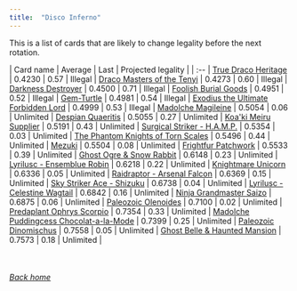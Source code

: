 ```yaml
---
title:  "Disco Inferno"
---
```


This is a list of cards that are likely to change legality before the next rotation.

| Card name | Average | Last | Projected legality |
| :-- |
[True Draco Heritage](https://db.ygoprodeck.com/card/?search=True%20Draco%20Heritage) | 0.4230 | 0.57 | Illegal |
[Draco Masters of the Tenyi](https://db.ygoprodeck.com/card/?search=Draco%20Masters%20of%20the%20Tenyi) | 0.4273 | 0.60 | Illegal |
[Darkness Destroyer](https://db.ygoprodeck.com/card/?search=Darkness%20Destroyer) | 0.4500 | 0.71 | Illegal |
[Foolish Burial Goods](https://db.ygoprodeck.com/card/?search=Foolish%20Burial%20Goods) | 0.4951 | 0.52 | Illegal |
[Gem-Turtle](https://db.ygoprodeck.com/card/?search=Gem-Turtle) | 0.4981 | 0.54 | Illegal |
[Exodius the Ultimate Forbidden Lord](https://db.ygoprodeck.com/card/?search=Exodius%20the%20Ultimate%20Forbidden%20Lord) | 0.4999 | 0.53 | Illegal |
[Madolche Magileine](https://db.ygoprodeck.com/card/?search=Madolche%20Magileine) | 0.5054 | 0.06 | Unlimited |
[Despian Quaeritis](https://db.ygoprodeck.com/card/?search=Despian%20Quaeritis) | 0.5055 | 0.27 | Unlimited |
[Koa'ki Meiru Supplier](https://db.ygoprodeck.com/card/?search=Koa'ki%20Meiru%20Supplier) | 0.5191 | 0.43 | Unlimited |
[Surgical Striker - H.A.M.P.](https://db.ygoprodeck.com/card/?search=Surgical%20Striker%20-%20H.A.M.P.) | 0.5354 | 0.03 | Unlimited |
[The Phantom Knights of Torn Scales](https://db.ygoprodeck.com/card/?search=The%20Phantom%20Knights%20of%20Torn%20Scales) | 0.5496 | 0.44 | Unlimited |
[Mezuki](https://db.ygoprodeck.com/card/?search=Mezuki) | 0.5504 | 0.08 | Unlimited |
[Frightfur Patchwork](https://db.ygoprodeck.com/card/?search=Frightfur%20Patchwork) | 0.5533 | 0.39 | Unlimited |
[Ghost Ogre & Snow Rabbit](https://db.ygoprodeck.com/card/?search=Ghost%20Ogre%20%26%20Snow%20Rabbit) | 0.6148 | 0.23 | Unlimited |
[Lyrilusc - Ensemblue Robin](https://db.ygoprodeck.com/card/?search=Lyrilusc%20-%20Ensemblue%20Robin) | 0.6218 | 0.22 | Unlimited |
[Knightmare Unicorn](https://db.ygoprodeck.com/card/?search=Knightmare%20Unicorn) | 0.6336 | 0.05 | Unlimited |
[Raidraptor - Arsenal Falcon](https://db.ygoprodeck.com/card/?search=Raidraptor%20-%20Arsenal%20Falcon) | 0.6369 | 0.15 | Unlimited |
[Sky Striker Ace - Shizuku](https://db.ygoprodeck.com/card/?search=Sky%20Striker%20Ace%20-%20Shizuku) | 0.6738 | 0.04 | Unlimited |
[Lyrilusc - Celestine Wagtail](https://db.ygoprodeck.com/card/?search=Lyrilusc%20-%20Celestine%20Wagtail) | 0.6842 | 0.16 | Unlimited |
[Ninja Grandmaster Saizo](https://db.ygoprodeck.com/card/?search=Ninja%20Grandmaster%20Saizo) | 0.6875 | 0.06 | Unlimited |
[Paleozoic Olenoides](https://db.ygoprodeck.com/card/?search=Paleozoic%20Olenoides) | 0.7100 | 0.02 | Unlimited |
[Predaplant Ophrys Scorpio](https://db.ygoprodeck.com/card/?search=Predaplant%20Ophrys%20Scorpio) | 0.7354 | 0.33 | Unlimited |
[Madolche Puddingcess Chocolat-a-la-Mode](https://db.ygoprodeck.com/card/?search=Madolche%20Puddingcess%20Chocolat-a-la-Mode) | 0.7399 | 0.25 | Unlimited |
[Paleozoic Dinomischus](https://db.ygoprodeck.com/card/?search=Paleozoic%20Dinomischus) | 0.7558 | 0.05 | Unlimited |
[Ghost Belle & Haunted Mansion](https://db.ygoprodeck.com/card/?search=Ghost%20Belle%20%26%20Haunted%20Mansion) | 0.7573 | 0.18 | Unlimited |

<br>

###### [Back home](index)